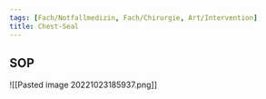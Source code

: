 ```yaml
---
tags: [Fach/Notfallmedizin, Fach/Chirurgie, Art/Intervention]
title: Chest-Seal
---
```


## SOP
![[Pasted image 20221023185937.png]]